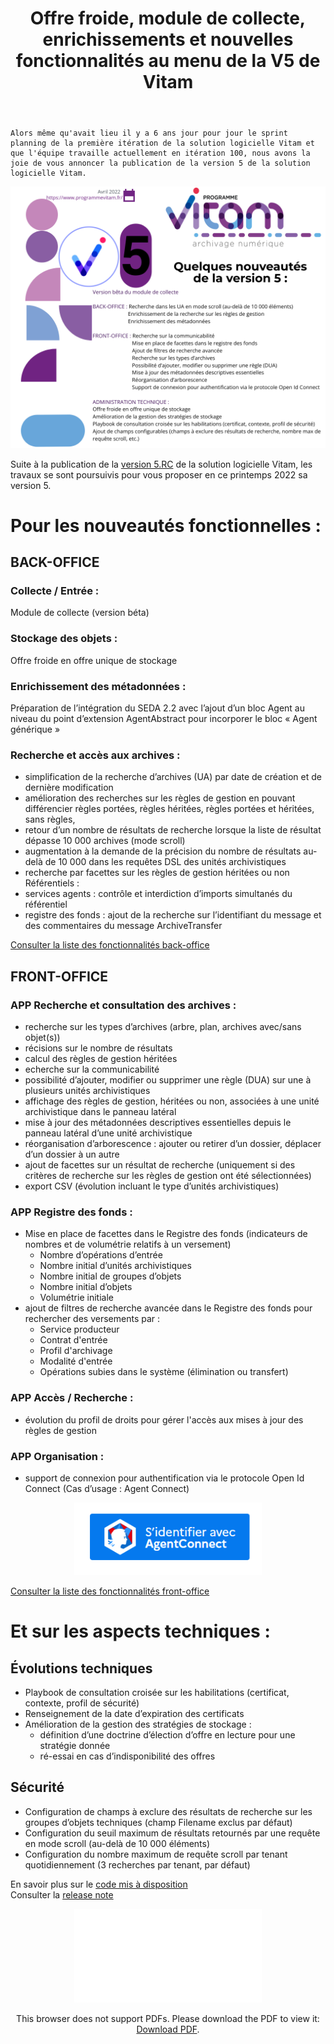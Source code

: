﻿---
layout: post
title: Offre froide, module de collecte, enrichissements et nouvelles fonctionnalités au menu de la V5 de Vitam
---

    Alors même qu'avait lieu il y a 6 ans jour pour jour le sprint planning de la première itération de la solution logicielle Vitam et que l'équipe travaille actuellement en itération 100, nous avons la joie de vous annoncer la publication de la version 5 de la solution logicielle Vitam.

![Logos](/public/images/v5-publication_58361219.png)

Suite à la publication de la [version 5.RC](http://www.programmevitam.fr/2021/12/03/Version-5-rc/) de la solution logicielle Vitam, les travaux se sont poursuivis pour vous proposer en ce printemps 2022 sa version 5.

# Pour les nouveautés fonctionnelles :
## BACK-OFFICE  
### Collecte / Entrée : 
Module de collecte (version béta)
### Stockage des objets : 
Offre froide en offre unique de stockage
### Enrichissement des métadonnées : 
Préparation de l’intégration du SEDA 2.2 avec l’ajout d’un bloc Agent au niveau du point d’extension AgentAbstract pour incorporer le bloc « Agent générique »
### Recherche et accès aux archives : 
* simplification de la recherche d’archives (UA) par date de création et de dernière modification
* amélioration des recherches sur les règles de gestion en pouvant différencier règles portées, règles héritées, règles portées et héritées, sans règles,
* retour d’un nombre de résultats de recherche lorsque la liste de résultat dépasse 10 000 archives (mode scroll)
* augmentation à la demande de la précision du nombre de résultats au-delà de 10 000 dans les requêtes DSL des unités archivistiques
* recherche par facettes sur les règles de gestion héritées ou non
Référentiels :
* services agents : contrôle et interdiction d’imports simultanés du référentiel
* registre des fonds : ajout de la recherche sur l’identifiant du message et des commentaires du message ArchiveTransfer

[Consulter la liste des fonctionnalités back-office](/public/images/202203_traitements_vitamV5_v0.1.jpg)

## FRONT-OFFICE
### APP Recherche et consultation des archives :
* recherche sur les types d’archives (arbre, plan, archives avec/sans objet(s))
* récisions sur le nombre de résultats
* calcul des règles de gestion héritées
* echerche sur la communicabilité
* possibilité d’ajouter, modifier ou supprimer une règle (DUA) sur une à plusieurs unités archivistiques
* affichage des règles de gestion, héritées ou non, associées à une unité archivistique dans le panneau latéral
* mise à jour des métadonnées descriptives essentielles depuis le panneau latéral d’une unité archivistique
* réorganisation d’arborescence : ajouter ou retirer d’un dossier, déplacer d’un dossier à un autre
* ajout de facettes sur un résultat de recherche (uniquement si des critères de recherche sur les règles de gestion ont été sélectionnées)
* export CSV (évolution incluant le type d’unités archivistiques)
### APP Registre des fonds :
* Mise en place de facettes dans le Registre des fonds (indicateurs de nombres et de volumétrie relatifs à un versement)
    * Nombre d’opérations d’entrée
    * Nombre initial d’unités archivistiques
    * Nombre initial de groupes d’objets
    * Nombre initial d’objets
    * Volumétrie initiale
* ajout de filtres de recherche avancée dans le Registre des fonds pour rechercher des versements par :
    * Service producteur
    * Contrat d'entrée
    * Profil d'archivage
    * Modalité d'entrée
    * Opérations subies dans le système (élimination ou transfert)
### APP Accès / Recherche :
* évolution du profil de droits pour gérer l'accès aux mises à jour des règles de gestion
### APP Organisation :
* support de connexion pour authentification via le protocole Open Id Connect (Cas d’usage : Agent Connect)

<p align="center">
<img src="/public/images/agentconnect.PNG" width="300px"/>
</p>

[Consulter la liste des fonctionnalités front-office](/public/images/V5_VitamUI_fonctionnalites_focus.jpg)

# Et sur les aspects techniques :
## Évolutions techniques
* Playbook de consultation croisée sur les habilitations (certificat, contexte, profil de sécurité)
* Renseignement de la date d’expiration des certificats
* Amélioration de la gestion des stratégies de stockage :
    * définition d’une doctrine d’élection d’offre en lecture pour une stratégie donnée
    * ré-essai en cas d’indisponibilité des offres
## Sécurité
* Configuration de champs à exclure des résultats de recherche sur les groupes d’objets techniques (champ Filename exclus par défaut)
* Configuration du seuil maximum de résultats retournés par une requête en mode scroll (au-delà de 10 000 éléments)
* Configuration du nombre maximum de requête scroll par tenant quotidiennement (3 recherches par tenant, par défaut) 

En savoir plus sur le [code mis à disposition](https://www.programmevitam.fr/pages/ressources/#touteversion)  
Consulter la [release note](/ressources/RefCourant/Release_notes_5.0_vdef.pdf)

<p style="text-align: center;">
<object data="/ressources/RefCourant/Release_notes_5.0_vdef.pdf" type="application/pdf" width="600px" height="500px">
    <embed src="/ressources/RefCourant/Release_notes_5.0_vdef.pdf" type="application/pdf">
        <p>This browser does not support PDFs. Please download the PDF to view it: <a href="/ressources/RefCourant/Release_notes_5.0_vdef.pdf">Download PDF</a>.</p>
    </embed>
</object>
</p>